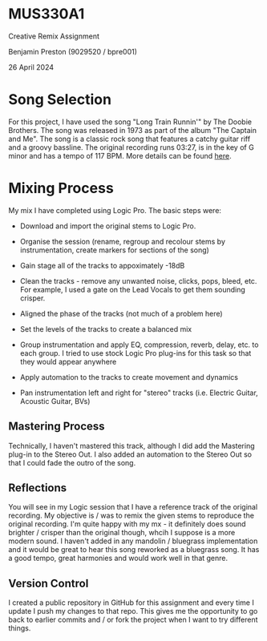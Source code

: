 # MUS330A1

Creative Remix Assignment

Benjamin Preston (9029520 / bpre001)

26 April 2024

# Song Selection

For this project, I have used the song "Long Train Runnin'" by The Doobie Brothers. The song was released in 1973 as part of the album "The Captain and Me". The song is a classic rock song that features a catchy guitar riff and a groovy bassline. The original recording runs 03:27, is in the key of G minor and has a tempo of 117 BPM. More details can be found [here](https://en.wikipedia.org/wiki/Long_Train_Runnin%27).

# Mixing Process

My mix I have completed using Logic Pro. The basic steps were:

-   Download and import the original stems to Logic Pro.

-   Organise the session (rename, regroup and recolour stems by instrumentation, create markers for sections of the song)

-   Gain stage all of the tracks to appoximately -18dB

-   Clean the tracks - remove any unwanted noise, clicks, pops, bleed, etc. For example, I used a gate on the Lead Vocals to get them sounding crisper.

-   Aligned the phase of the tracks (not much of a problem here)

-   Set the levels of the tracks to create a balanced mix

-   Group instrumentation and apply EQ, compression, reverb, delay, etc. to each group. I tried to use stock Logic Pro plug-ins for this task so that they would appear anywhere

-   Apply automation to the tracks to create movement and dynamics

-   Pan instrumentation left and right for "stereo" tracks (i.e. Electric Guitar, Acoustic Guitar, BVs)

## Mastering Process

Technically, I haven't mastered this track, although I did add the Mastering plug-in to the Stereo Out. I also added an automation to the Stereo Out so that I could fade the outro of the song.

## Reflections

You will see in my Logic session that I have a reference track of the original recording. My objective is / was to remix the given stems to reproduce the original recording. I'm quite happy with my mx - it definitely does sound brighter / crisper than the original though, whcih I suppose is a more modern sound. I haven't added in any mandolin / bluegrass implementation and it would be great to hear this song reworked as a bluegrass song. It has a good tempo, great harmonies and would work well in that genre.

## Version Control

I created a public repository in GitHub for this assignment and every time I update I push my changes to that repo. This gives me the opportunity to go back to earlier commits and / or fork the project when I want to try different things.
